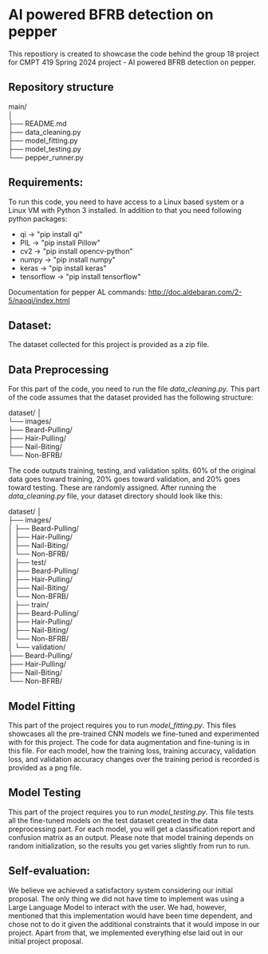 # AI powered BFRB detection on pepper
This repostiory is created to showcase the code behind the group 18 project for CMPT 419 Spring 2024 project - AI powered BFRB detection on pepper.


## Repository structure
main/  
│   
├── README.md  
├── data_cleaning.py  
├── model_fitting.py  
├── model_testing.py   
└── pepper_runner.py  

## Requirements:
To run this code, you need to have access to a Linux based system or a Linux VM with Python 3 installed. In addition to that you need following python packages:
- qi -> "pip install qi"
- PIL -> "pip install Pillow"
- cv2 -> "pip install opencv-python"
- numpy -> "pip install numpy"
- keras -> "pip install keras"
- tensorflow -> "pip install tensorflow"

Documentation for pepper AL commands:
http://doc.aldebaran.com/2-5/naoqi/index.html


## Dataset:
The dataset collected for this project is provided as a zip file. 

## Data Preprocessing
For this part of the code, you need to run the file *data_cleaning.py*. This part of the code assumes that the dataset provided has the following structure:

dataset/
│   
└── images/  
    ├── Beard-Pulling/  
    ├── Hair-Pulling/  
    ├── Nail-Biting/  
    └── Non-BFRB/  


The code outputs training, testing, and validation splits. 60% of the original data goes toward training, 20% goes toward validation, and 20% goes toward testing.
These are randomly assigned. After running the *data_cleaning.py* file, your dataset directory should look like this:

dataset/
│   
├── images/    
│   ├── Beard-Pulling/    
│   ├── Hair-Pulling/    
│   ├── Nail-Biting/     
│   └── Non-BFRB/  
│
├── test/      
│   ├── Beard-Pulling/    
│   ├── Hair-Pulling/    
│   ├── Nail-Biting/     
│   └── Non-BFRB/  
│
├── train/      
│   ├── Beard-Pulling/    
│   ├── Hair-Pulling/    
│   ├── Nail-Biting/     
│   └── Non-BFRB/  
│
└── validation/      
    ├── Beard-Pulling/    
    ├── Hair-Pulling/    
    ├── Nail-Biting/     
    └── Non-BFRB/   

## Model Fitting
This part of the project requires you to run *model_fitting.py*. This files showcases all the pre-trained CNN models we fine-tuned and experimented with for this project. The code for data augmentation and fine-tuning is in this file. For each model, how the training loss, training accuracy, validation loss, and validation accuracy changes over the training period is recorded is provided as a png file.  

## Model Testing
This part of the project requires you to run *model_testing.py*. This file tests all the fine-tuned models on the test dataset created in the data preprocessing part. For each model, you will get a classification report and confusion matrix as an output. Please note that model training depends on random initialization, so the results you get varies slightly from run to run. 
  
## Self-evaluation:

We believe we achieved a satisfactory system considering our initial proposal. The only thing we did not have time to implement was using a Large Language Model to interact with the user. We had, however, mentioned that this implementation would have been time dependent, and chose not to do it given the additional constraints that it would impose in our project. Apart from that, we implemented everything else laid out in our initial project proposal.
